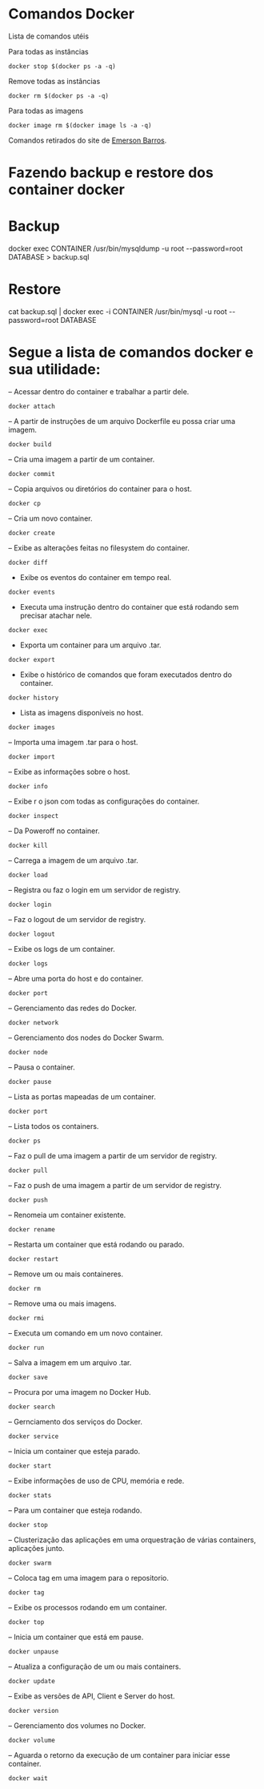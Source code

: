 # Comandos Docker

Lista de comandos utéis

Para todas as instâncias
```
docker stop $(docker ps -a -q)
```

Remove todas as instâncias
```
docker rm $(docker ps -a -q)
```

Para todas as imagens
```
docker image rm $(docker image ls -a -q)
```

Comandos retirados do site de [Emerson Barros](https://emersonbarros.com.br/docker-parar-remover-todos-os-containers-docker/).


# Fazendo backup e restore dos container docker
# Backup
docker exec CONTAINER /usr/bin/mysqldump -u root --password=root DATABASE > backup.sql

# Restore
cat backup.sql | docker exec -i CONTAINER /usr/bin/mysql -u root --password=root DATABASE


# Segue a lista de comandos docker e sua utilidade:

– Acessar dentro do container e trabalhar a partir dele.
```
docker attach
```

– A partir de instruções de um arquivo Dockerfile eu possa criar uma imagem.
```
docker build
```

 – Cria uma imagem a partir de um container.
```
docker commit 
```

– Copia arquivos ou diretórios do container para o host.
```
docker cp      
```

– Cria um novo container.
```
docker create  
```

– Exibe as alterações feitas no filesystem do container.
```
docker diff    
```

- Exibe os eventos do container em tempo real.
```
docker events
```

- Executa uma instrução dentro do container que está rodando sem precisar atachar nele.
```
docker exec 
```

- Exporta um container para um arquivo .tar.
```
docker export
```

- Exibe o histórico de comandos que foram executados dentro do container.
```
docker history
```

- Lista as imagens disponíveis no host.
```
docker images
```

– Importa uma imagem .tar para o host.
```
docker import  
```

– Exibe as informações sobre o host.
```
docker info    
```

– Exibe r o json com todas as configurações do container.
```
docker inspect 
```

– Da Poweroff no container.
```
docker kill    
```

 – Carrega a imagem de um arquivo .tar.
```
docker load   
```

– Registra ou faz o login em um servidor de registry.
```
docker login   
```

– Faz o logout de um servidor de registry.
```
docker logout  
```

– Exibe os logs de um container.
```
docker logs    
```

– Abre uma porta do host e do container.
```
docker port    
```

– Gerenciamento das redes do Docker.
```
docker network 
```

– Gerenciamento dos nodes do Docker Swarm.
```
docker node    
```

– Pausa o container.
```
docker pause   
```

– Lista as portas mapeadas de um container.
```
docker port    
```

– Lista todos os containers.
```
docker ps      
```

– Faz o pull de uma imagem a partir de um servidor de registry.
```
docker pull    
```

– Faz o push de uma imagem a partir de um servidor de registry.
```
docker push    
```

– Renomeia um container existente.
```
docker rename  
```

– Restarta um container que está rodando ou parado.
```
docker restart 
```

– Remove um ou mais containeres.
```
docker rm      
```

– Remove uma ou mais imagens.
```
docker rmi     
```

 – Executa um comando em um novo container.
```
docker run    
```

– Salva a imagem em um arquivo .tar.
```
docker save    
```

– Procura por uma imagem no Docker Hub.
```
docker search  
```

– Gernciamento dos serviços do Docker.
```
docker service
```

– Inicia um container que esteja parado.
```
docker start   
```

– Exibe informações de uso de CPU, memória e rede.
```
docker stats   
```

– Para um container que esteja rodando.
```
docker stop    
```

– Clusterização das aplicações em uma orquestração de várias containers, aplicações junto.
```
docker swarm   
```

– Coloca tag em uma imagem para o repositorio.
```
docker tag     
```

– Exibe os processos rodando em um container.
```
docker top    
```

– Inicia um container que está em pause.
```
docker unpause 
```

– Atualiza a configuração de um ou mais containers.
```
docker update  
```

– Exibe as versões de API, Client e Server do host.
```
docker version 
```

– Gerenciamento dos volumes no Docker.
```
docker volume  
```

– Aguarda o retorno da execução de um container para iniciar esse container.
```
docker wait    
```

